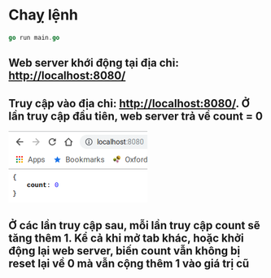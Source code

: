 # Chaỵ lệnh

```go
go run main.go
```

## Web server khới động tại địa chỉ: [http://localhost:8080/](http://localhost:8080/ "http://localhost:8080/")

## Truy cập vào địa chỉ: [http://localhost:8080/](http://localhost:8080/ "http://localhost:8080/"). Ở lần truy cập đầu tiên, web server trả về count = 0

![Count = 0](count_0.png?raw=true "Count = 0")

## Ở các lần truy cập sau, mỗi lần truy cập count sẽ tăng thêm 1. Kể cả khi mở tab khác, hoặc khởi động lại web server, biến count vẫn không bị reset lại về 0 mà vẫn cộng thêm 1 vào giá trị cũ